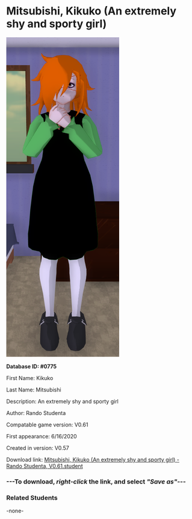 # Mitsubishi, Kikuko (An extremely shy and sporty girl)

<img src="../../Files/Images/Mitsubishi, Kikuko (An extremely shy and sporty girl).png" title="Mitsubishi, Kikuko (An extremely shy and sporty girl) - Rando Studenta, V0.61">

**Database ID: #0775**

First Name: Kikuko

Last Name: Mitsubishi

Description: An extremely shy and sporty girl

Author: Rando Studenta

Compatable game version: V0.61

First appearance: 6/16/2020

Created in version: V0.57

Download link: <a href="https://raw.githubusercontent.com/Arbiter1223/Daigaku-Gurashi-Custom-Students/master/Files/Student%20Files/Mitsubishi%2C%20Kikuko%20(An%20extremely%20shy%20and%20sporty%20girl)%20-%20Rando%20Studenta%2C%20V0.61.student">Mitsubishi, Kikuko (An extremely shy and sporty girl) - Rando Studenta, V0.61.student</a>

### ---**To download, _right-click_ the link, and select _"Save as"_**---

### Related Students

-none-
